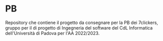 # PB
Repository che contiene il progetto da consegnare per la PB dei 7clickers, gruppo per il di progetto di Ingegneria del software del CdL Informatica dell'Università di Padova per l'AA 2022/2023.
